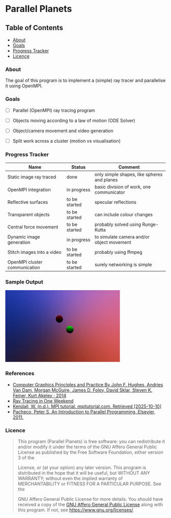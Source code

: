 # Parallel Planets

## Table of Contents
- [About](#about)
- [Goals](#goals)
- [Progress Tracker](#progress-tracker)
- [Licence](#licence)

### About
The goal of this program is to implement a (simple) ray tracer and parallelise it using OpenMPI.

### Goals
- [ ] Parallel (OpenMPI) ray tracing program
- [ ] Objects moving according to a law of motion (ODE Solver)
- [ ] Object/camera movement and video generation
- [ ] Split work across a cluster (motion vs visualisation)


### Progress Tracker
| Name                          | Status        | Comment                                     |
|-------------------------------|---------------|---------------------------------------------|
| Static image ray traced       | done          | only simple shapes, like spheres and planes |
| OpenMPI integration           | in progress   | basic division of work, one communicator    | 
| Reflective surfaces           | to be started | specular reflections                        |
| Transparent objects           | to be started | can include colour changes                  |
| Central force movement        | to be started | probably solved using Runge-Kutta
| Dynamic image generation      | in progress   | to simulate camera and/or object movement   |
| Stitch images into a video    | to be started | probably using ffmpeg                       |
| OpenMPI cluster communication | to be started | surely networking is simple                 |

### Sample Output
![Two body dynamics](outputs/output.gif)

### References

 - [Computer Graphics Principles and Practice By John F. Hughes, Andries Van Dam, Morgan McGuire, James D. Foley, David Sklar, Steven K. Feiner, Kurt Akeley · 2014](https://www.worldcat.org/title/computer-graphics-principles-and-practice/oclc/828142648)
 - [Ray Tracing in One Weekend](https://raytracing.github.io/books/RayTracingInOneWeekend.html)
 - [Kendall, W. (n.d.). MPI tutorial. mpitutorial.com. Retrieved [2025-10-10]](https://mpitutorial.com)
 - [Pacheco, Peter S. An Introduction to Parallel Programming. Elsevier, 2011.](https://doi.org/10.1016/C2009-0-18471-4)

### Licence
> This program (Parallel Planets) is free software: you can redistribute it and/or modify
    it under the terms of the GNU Affero General Public License as
    published by the Free Software Foundation, either version 3 of the
>
>    License, or (at your option) any later version.
    This program is distributed in the hope that it will be useful,
    but WITHOUT ANY WARRANTY; without even the implied warranty of
    MERCHANTABILITY or FITNESS FOR A PARTICULAR PURPOSE.  See the
>
>    GNU Affero General Public License for more details.
    You should have received a copy of the [GNU Affero General Public License](LICENCE)
    along with this program.  If not, see <https://www.gnu.org/licenses/>.